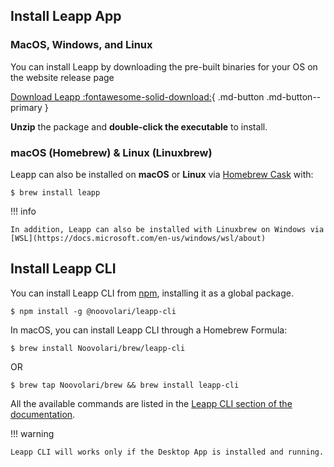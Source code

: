 ## Install Leapp App

### MacOS, Windows, and Linux

You can install Leapp by downloading the pre-built binaries for your OS on the website release page

[Download Leapp :fontawesome-solid-download:](https://www.leapp.cloud/releases){ .md-button .md-button--primary }


**Unzip** the package and **double-click the executable** to install.

### macOS (Homebrew) & Linux (Linuxbrew)

Leapp can also be installed on **macOS** or **Linux** via [Homebrew Cask](https://brew.sh/) with:
```console
$ brew install leapp
```

!!! info

    In addition, Leapp can also be installed with Linuxbrew on Windows via [WSL](https://docs.microsoft.com/en-us/windows/wsl/about)


## Install Leapp CLI

You can install Leapp CLI from [npm](https://www.npmjs.com/package/@noovolari/leapp-cli), installing it as a global package. 

```console
$ npm install -g @noovolari/leapp-cli
```

In macOS, you can install Leapp CLI through a Homebrew Formula:

```console
$ brew install Noovolari/brew/leapp-cli
```

OR

```console
$ brew tap Noovolari/brew && brew install leapp-cli
```

All the available commands are listed in the [Leapp CLI section of the documentation](../../cli).

!!! warning

    Leapp CLI will works only if the Desktop App is installed and running.

